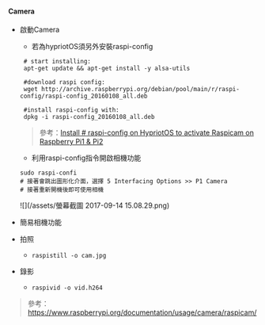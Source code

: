 #### Camera

* 啟動Camera
    * 若為hypriotOS須另外安裝raspi-config
    ```
     # start installing: 
     apt-get update && apt-get install -y alsa-utils

     #download raspi config: 
     wget http://archive.raspberrypi.org/debian/pool/main/r/raspi-config/raspi-config_20160108_all.deb

     #install raspi-config with:
     dpkg -i raspi-config_20160108_all.deb    
    ```
    > 參考：[Install # raspi-config on HypriotOS to activate Raspicam on Raspberry Pi1 & Pi2](https://www.youtube.com/watch?v=TEQE0A6VN6g)
    * 利用raspi-config指令開啟相機功能
    ```
    sudo raspi-confi
    # 接著會跳出圖形化介面，選擇 5 Interfacing Options >> P1 Camera
    # 接著重新開機後即可使用相機
    ```
    ![](/assets/螢幕截圖 2017-09-14 15.08.29.png)

* 簡易相機功能
 * 拍照
   * ```raspistill -o cam.jpg```
 * 錄影
   * ```raspivid -o vid.h264```
   
> 參考：https://www.raspberrypi.org/documentation/usage/camera/raspicam/